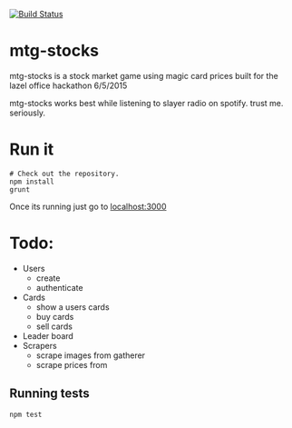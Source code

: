 [![Build Status](https://travis-ci.org/nelson54/mtg-stocks.svg)](https://travis-ci.org/nelson54/mtg-stocks)

mtg-stocks
=============

mtg-stocks is a stock market game using magic card prices built for the lazel office hackathon 6/5/2015

mtg-stocks works best while listening to slayer radio on spotify. trust me. seriously.


Run it
============
```
# Check out the repository.
npm install
grunt
```

Once its running just go to [localhost:3000](http://localhost:3000)

Todo:
=============

* Users
  * create
  * authenticate
* Cards
  * show a users cards
  * buy cards
  * sell cards
* Leader board
* Scrapers
  * scrape images from gatherer
  * scrape prices from


Running tests
------------
```
npm test
```

